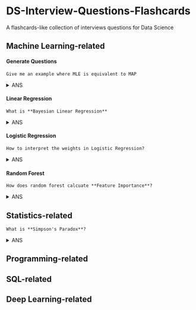 # DS-Interview-Questions-Flashcards
A flashcards-like collection of interviews questions for Data Science


## Machine Learning-related


#### Generate Questions



	Give me an example where MLE is equivalent to MAP

 
 <details>
<summary>ANS</summary>
<div>
 When using uniform prior, we assign equal weights everywhere, on all possible values of the $\theta$. The implication is that the likelihood equivalently weighted by some constants. Being constant, we could be ignored from our MAP equation, as it will not contribute to the maximization.

  See details [here](https://wiseodd.github.io/techblog/2017/01/01/mle-vs-map/)
</div>
</details>

#### Linear Regression

	What is **Bayesian Linear Regression**
 <details>
<summary>ANS</summary>
<div>
  The response variable generated from a normal (Gaussian) Distribution characterized by a mean and variance. The mean for linear regression is the transpose of the weight matrix multiplied by the predictor matrix. The variance is the square of the standard deviation σ (multiplied by the Identity matrix because this is a multi-dimensional formulation of the model).

 The aim of Bayesian Linear Regression is not to find the single “best” value of the model parameters, but rather to determine the posterior distribution for the model parameters. 
  See details [here](https://towardsdatascience.com/introduction-to-bayesian-linear-regression-e66e60791ea7)
</div>
</details>

#### Logistic Regression

	How to interpret the weights in Logistic Regression?
 <details>
<summary>ANS</summary>
<div>

   - For intercept $\beta_0$, it just denotes that when all numerical features and categorical features are zero, the estimated odds (probability of event divided by probablity of no event) are $\exp(\beta_0)$
   
   - For numercial features, If you increase the value of feature $x_j$  by one unit, the estimated odds change by a factor of  $\exp(\beta_j)$
   
   - For binary categorical features: one of the two values of the feature is the reference category. Changing the feature $x_j$ from the reference category to the other category changes the estimated odds by $\exp(\beta_j)$
   
   - Categorical feature with more than two categories: One solution to deal with multiple categories is one-hot-encoding, meaning that each category has its own column. You only need L-1 columns for a categorical feature with L categories, otherwise it is over-parameterized. The L-th category is then the reference category. You can use any other encoding that can be used in linear regression. The interpretation for each category then is equivalent to the interpretation of binary features.
   
   See details [here](https://christophm.github.io/interpretable-ml-book/logistic.html)
</div>
</details>


#### Random Forest

	How does random forest calcuate **Feature Importance**?
<details>
<summary>ANS</summary>
<div>
 By the decrease in node impurity weighted by the probability of reaching that node. The node probability can be calculated by the number of samples reaches that node divided by total number of samples.

  See details [here](https://towardsdatascience.com/the-mathematics-of-decision-trees-random-forest-and-feature-importance-in-scikit-learn-and-spark-f2861df67e3)
</div>
</details>
 

## Statistics-related


	What is **Simpson's Paradox**?
<details>
<summary>ANS</summary>
<div>
 Simpson's paradox occurs when groups of data show one particular trend, but this trend is reversed when the groups are combined together. Understanding and identifying this paradox is important for correctly interpreting data.

  See details [here](https://brilliant.org/wiki/simpsons-paradox/)
</div>
</details>

## Programming-related

## SQL-related

## Deep Learning-related 